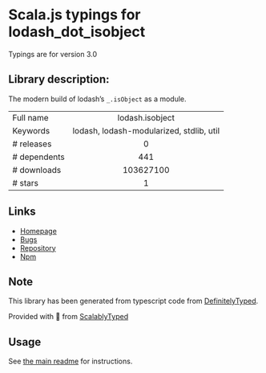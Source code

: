 
# Scala.js typings for lodash_dot_isobject

Typings are for version 3.0

## Library description:
The modern build of lodash’s `_.isObject` as a module.

|                    |                 |
| ------------------ | :-------------: |
| Full name          | lodash.isobject |
| Keywords           | lodash, lodash-modularized, stdlib, util |
| # releases         | 0 |
| # dependents       | 441 |
| # downloads        | 103627100 |
| # stars            | 1 |

## Links
- [Homepage](https://lodash.com/)
- [Bugs](https://github.com/lodash/lodash/issues)
- [Repository](https://github.com/lodash/lodash)
- [Npm](https://www.npmjs.com/package/lodash.isobject)
    


## Note
This library has been generated from typescript code from [DefinitelyTyped](https://definitelytyped.org).

Provided with :purple_heart: from [ScalablyTyped](https://github.com/oyvindberg/ScalablyTyped)

## Usage
See [the main readme](../../readme.md) for instructions.


